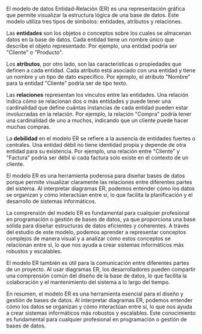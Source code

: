 El modelo de datos Entidad-Relación (ER) es una representación gráfica que permite visualizar la estructura lógica de una base de datos. Este modelo utiliza tres tipos de símbolos: entidades, atributos y relaciones.

Las **entidades** son los objetos o conceptos sobre los cuales se almacenan datos en la base de datos. Cada entidad tiene un nombre único que describe el objeto representado. Por ejemplo, una entidad podría ser "Cliente" o "Producto".

Los **atributos**, por otro lado, son las características o propiedades que definen a cada entidad. Cada atributo está asociado con una entidad y tiene un nombre y un tipo de dato específico. Por ejemplo, el atributo "Nombre" para la entidad "Cliente" podría ser de tipo texto.

Las **relaciones** representan los vínculos entre las entidades. Una relación indica cómo se relacionan dos o más entidades y puede tener una cardinalidad que define cuántas instancias de cada entidad pueden estar involucradas en la relación. Por ejemplo, la relación "Compra" podría tener una cardinalidad de uno a muchos, indicando que un cliente puede hacer muchas compras.

La **debilidad** en el modelo ER se refiere a la ausencia de entidades fuertes o centrales. Una entidad débil no tiene identidad propia y depende de otra entidad para su existencia. Por ejemplo, una relación entre "Cliente" y "Factura" podría ser débil si cada factura solo existe en el contexto de un cliente.

El modelo ER es una herramienta poderosa para diseñar bases de datos porque permite visualizar claramente las relaciones entre diferentes partes del sistema. Al interpretar diagramas ER, podemos entender cómo los datos se organizan y cómo interactúan entre sí, lo que facilita la planificación y el desarrollo de sistemas informáticos.

La comprensión del modelo ER es fundamental para cualquier profesional en programación o gestión de bases de datos, ya que proporciona una base sólida para diseñar estructuras de datos eficientes y coherentes. A través del estudio de este modelo, podemos aprender a representar conceptos complejos de manera visual y a analizar cómo estos conceptos se relacionan entre sí, lo que nos ayuda a crear sistemas informáticos más robustos y escalables.

El modelo ER también es útil para la comunicación entre diferentes partes de un proyecto. Al usar diagramas ER, los desarrolladores pueden compartir una comprensión común del diseño de la base de datos, lo que facilita la colaboración y el mantenimiento del sistema a lo largo del tiempo.

En resumen, el modelo ER es una herramienta esencial para el diseño y gestión de bases de datos. Al interpretar diagramas ER, podemos entender cómo los datos se organizan y cómo interactúan entre sí, lo que nos ayuda a crear sistemas informáticos más robustos y escalables. Este conocimiento es fundamental para cualquier profesional en programación o gestión de bases de datos.
